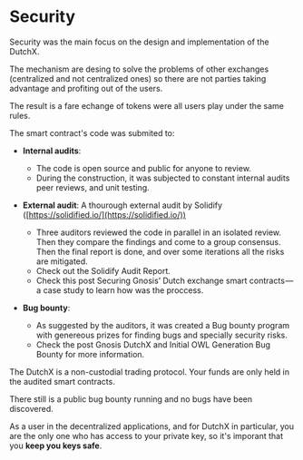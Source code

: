 # Security
Security was the main focus on the design and implementation of the DutchX.

The mechanism are desing to solve the problems of other exchanges (centralized 
and not centralized ones) so there are not parties taking advantage and 
profiting out of the users.

The result is a fare echange of tokens were all users play under the same rules.

The smart contract's code was submited to:
* **Internal audits**:
  * The code is open source and public for anyone to review.
  * During the construction, it was subjected to constant internal audits 
    peer reviews, and unit testing.
* **External audit**: A thourough external audit by Solidify ([https://solidified.io/](https://solidified.io/))
  * Three auditors reviewed the code in parallel in an isolated review. Then they
    compare the findings and come to a group consensus. Then the final report
    is done, and over some iterations all the risks are mitigated.
  * Check out the <a hred="./_static/docs/Solidified_Audit_Report.pdf">Solidify Audit Report</a>.
  * Check this post <a hred="https://medium.com/solidified/securing-gnosis-dutch-exchange-smart-contracts-a-case-study-65c3dcc0ed0b" target="_blank">Securing Gnosis’ Dutch exchange smart contracts — a case study</a> to learn how was the proccess.
  
* **Bug bounty**:
  * As suggested by the auditors, it was created a Bug bounty program with 
    genereous prizes for finding bugs and specially security risks.
  * Check the post <a hred="https://blog.gnosis.pm/gnosis-dutchx-and-initial-owl-generation-bug-bounty-71ba53dfd2db" target="_blank">Gnosis DutchX and Initial OWL Generation Bug Bounty</a> for more information.

The DutchX is a non-custodial trading protocol. Your funds are only held in 
the audited smart contracts.

There still is a public bug bounty running and no bugs have been discovered.

As a user in the decentralized applications, and for DutchX in particular, you 
are the only one who has access to your private key, so it's imporant that
you **keep you keys safe**.

